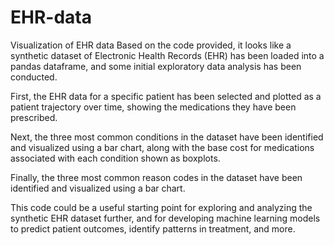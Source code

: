 # EHR-data
Visualization of EHR data
Based on the code provided, it looks like a synthetic dataset of Electronic Health Records (EHR) has been loaded into a pandas dataframe, and some initial exploratory data analysis has been conducted.

First, the EHR data for a specific patient has been selected and plotted as a patient trajectory over time, showing the medications they have been prescribed.

Next, the three most common conditions in the dataset have been identified and visualized using a bar chart, along with the base cost for medications associated with each condition shown as boxplots.

Finally, the three most common reason codes in the dataset have been identified and visualized using a bar chart.

This code could be a useful starting point for exploring and analyzing the synthetic EHR dataset further, and for developing machine learning models to predict patient outcomes, identify patterns in treatment, and more.

